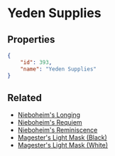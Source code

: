 # Yeden Supplies

<no description available>

## Properties

```json
{
    "id": 393,
    "name": "Yeden Supplies"
}
```

## Related

- [Nieboheim's Longing](../items/21566-nieboheim-s-longing.md)
- [Nieboheim's Requiem](../items/21567-nieboheim-s-requiem.md)
- [Nieboheim's Reminiscence](../items/21568-nieboheim-s-reminiscence.md)
- [Magester's Light Mask (Black)](../items/21569-magester-s-light-mask-black.md)
- [Magester's Light Mask (White)](../items/21570-magester-s-light-mask-white.md)

